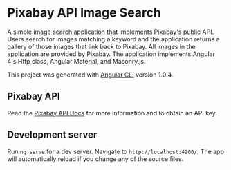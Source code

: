 # Pixabay API Image Search

A simple image search application that implements Pixabay's public API.  Users search for images matching a keyword and the application returns a gallery of those images that link back to Pixabay.  All images in the application are provided by Pixabay. The application implements Angular 4's Http class, Angular Material, and Masonry.js.

This project was generated with [Angular CLI](https://github.com/angular/angular-cli) version 1.0.4.

## Pixabay API

Read the [Pixabay API Docs](https://pixabay.com/api/docs/) for more information and to obtain an API key.

## Development server

Run `ng serve` for a dev server. Navigate to `http://localhost:4200/`. The app will automatically reload if you change any of the source files.
